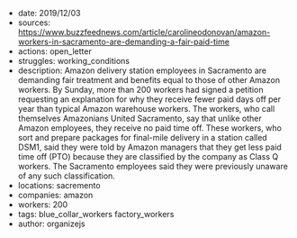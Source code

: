 - date: 2019/12/03
- sources: https://www.buzzfeednews.com/article/carolineodonovan/amazon-workers-in-sacramento-are-demanding-a-fair-paid-time
- actions: open_letter
- struggles: working_conditions
- description: Amazon delivery station employees in Sacramento are demanding fair treatment and benefits equal to those of other Amazon workers. By Sunday, more than 200 workers had signed a petition requesting an explanation for why they receive fewer paid days off per year than typical Amazon warehouse workers. The workers, who call themselves Amazonians United Sacramento, say that unlike other Amazon employees, they receive no paid time off. These workers, who sort and prepare packages for final-mile delivery in a station called DSM1, said they were told by Amazon managers that they get less paid time off (PTO) because they are classified by the company as Class Q workers. The Sacramento employees said they were previously unaware of any such classification.
- locations: sacremento
- companies: amazon
- workers: 200
- tags: blue_collar_workers factory_workers
- author: organizejs

